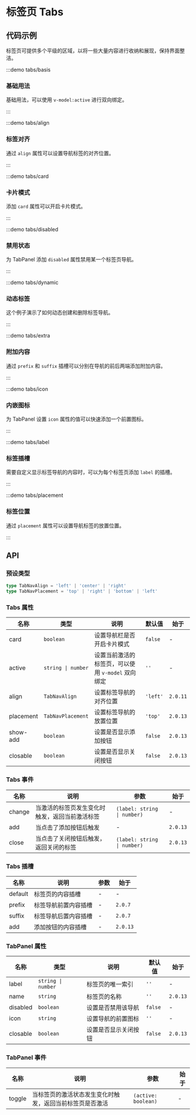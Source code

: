 # 标签页 Tabs

## 代码示例

标签页可提供多个平级的区域，以将一些大量内容进行收纳和展现，保持界面整洁。

:::demo tabs/basis

### 基础用法

基础用法，可以使用 `v-model:active` 进行双向绑定。

:::

:::demo tabs/align

### 标签对齐

通过 `align` 属性可以设置导航标签的对齐位置。

:::

:::demo tabs/card

### 卡片模式

添加 `card` 属性可以开启卡片模式。

:::

:::demo tabs/disabled

### 禁用状态

为 TabPanel 添加 `disabled` 属性禁用某一个标签页导航。

:::

:::demo tabs/dynamic

### 动态标签

这个例子演示了如何动态创建和删除标签导航。

:::

:::demo tabs/extra

### 附加内容

通过 `prefix` 和 `suffix` 插槽可以分别在导航的前后两端添加附加内容。

:::

:::demo tabs/icon

### 内嵌图标

为 TabPanel 设置 `icon` 属性的值可以快速添加一个前置图标。

:::

:::demo tabs/label

### 标签插槽

需要自定义显示标签导航的内容时，可以为每个标签页添加 `label` 的插槽。

:::

:::demo tabs/placement

### 标签位置

通过 `placement` 属性可以设置导航标签的放置位置。

:::

## API

### 预设类型

```ts
type TabNavAlign = 'left' | 'center' | 'right'
type TabNavPlacement = 'top' | 'right' | 'bottom' | 'left'
```

### Tabs 属性

| 名称      | 类型               | 说明                                              | 默认值   | 始于     |
| --------- | ------------------ | ------------------------------------------------- | -------- | -------- |
| card      | `boolean`          | 设置导航栏是否开启卡片模式                        | `false`  | -        |
| active    | `string \| number` | 设置当前激活的标签页，可以使用 `v-model` 双向绑定 | `''`     | -        |
| align     | `TabNavAlign`      | 设置标签导航的对齐位置                            | `'left'` | `2.0.11` |
| placement | `TabNavPlacement`  | 设置标签导航的放置位置                            | `'top'`  | `2.0.13` |
| show-add  | `boolean`          | 设置是否显示添加按钮                              | `false`  | `2.0.13` |
| closable  | `boolean`          | 设置是否显示关闭按钮                              | `false`  | `2.0.13` |

### Tabs 事件

| 名称   | 说明                                           | 参数                        | 始于     |
| ------ | ---------------------------------------------- | --------------------------- | -------- |
| change | 当激活的标签页发生变化时触发，返回当前激活标签 | `(label: string \| number)` | -        |
| add    | 当点击了添加按钮后触发                         | -                           | `2.0.13` |
| close  | 当点击了关闭按钮后触发，返回关闭的标签         | `(label: string \| number)` | `2.0.13` |

### Tabs 插槽

| 名称    | 说明                 | 参数 | 始于     |
| ------- | -------------------- | ---- | -------- |
| default | 标签页的内容插槽     | -    | -        |
| prefix  | 标签导航前置内容插槽 | -    | `2.0.7`  |
| suffix  | 标签导航后置内容插槽 | -    | `2.0.7`  |
| add     | 添加按钮的内容插槽   | -    | `2.0.13` |

### TabPanel 属性

| 名称     | 类型               | 说明                 | 默认值  | 始于     |
| -------- | ------------------ | -------------------- | ------- | -------- |
| label    | `string \| number` | 标签页的唯一索引     | `''`    | -        |
| name     | `string`           | 标签页的名称         | `''`    | `2.0.13` |
| disabled | `boolean`          | 设置是否禁用该导航   | `false` | -        |
| icon     | `string`           | 设置导航的前置图标   | `''`    | -        |
| closable | `boolean`          | 设置是否显示关闭按钮 | `false` | `2.0.13` |

### TabPanel 事件

| 名称   | 说明                                                     | 参数                | 始于 |
| ------ | -------------------------------------------------------- | ------------------- | ---- |
| toggle | 当标签页的激活状态发生变化时触发，返回当前标签页是否激活 | `(active: boolean)` | -    |
